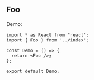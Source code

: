 <!--
 * @Author: sifengyuan
 * @Date: 2022-08-03 21:20:38
 * @LastEditors: sifengyuan
 * @LastEditTime: 2022-08-03 22:34:02
 * @FilePath: /vultures-react/src/Foo/index.md
 * @Description: update here
-->

## Foo

Demo:

```tsx
import * as React from 'react';
import { Foo } from '../index';

const Demo = () => {
  return <Foo />;
};

export default Demo;
```

